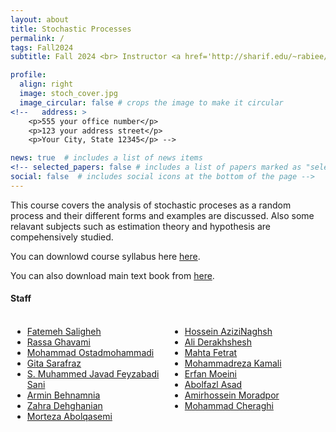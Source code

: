 ```yaml
---
layout: about
title: Stochastic Processes
permalink: /
tags: Fall2024
subtitle: Fall 2024 <br> Instructor <a href='http://sharif.edu/~rabiee/'>Hamid R. Rabiee</a>

profile:
  align: right
  image: stoch_cover.jpg
  image_circular: false # crops the image to make it circular
<!--   address: >
    <p>555 your office number</p>
    <p>123 your address street</p>
    <p>Your City, State 12345</p> -->

news: true  # includes a list of news items
<!-- selected_papers: false # includes a list of papers marked as "selected={true}"
social: false  # includes social icons at the bottom of the page -->
---
```

This course covers the analysis of stochastic proceses as a random process and their different forms and examples are discussed. Also some relavant subjects such as estimation theory and hypothesis are compehensively studied.

<!-- You can downlowd course syllabus <a href="/assets/Fall2024/pdf/Fall-2023_Syllabus_Stocahstic_Processes_Rabiee.pdf">here</a>. -->
You can downlowd course syllabus here <a href="/assets/Stochastic2024_syllabus.pdf">here</a>.

You can also download main text book from <a href="/assets/Fall2023/zip/papoulis.zip">here</a>.

<h4>Staff</h4>
<div style="display: flex;">
    <div style="flex: 1; padding: 3px;">
        <ul>
           <li> <a href="mailto:fa.saligheh@gmail.com">Fatemeh Saligheh</a> </li>
  <li> <a href="mailto:rassa.gh@gmail.com">Rassa Ghavami</a> </li>
  <li> <a href="mailto:mohammad.ostad73@gmail.com">Mohammad Ostadmohammadi</a> </li>
  <li> <a href="mailto:sarafraz@ce.sharif.edu, gita.sarafraz@gmail.com">Gita Sarafraz</a> </li>
  <li> <a href="mailto:smjfas@gmail.com">S. Muhammed Javad Feyzabadi Sani</a> </li>
  <li> <a href="mailto:arminbehnamnia@gmail.com">Armin Behnamnia</a> </li>
  <li> <a href="mailto:zahra.dehghanian97@gmail.com">Zahra Dehghanian</a> </li>
  <li> <a href="mailto:a.re.morteza@gmail.com">Morteza Abolqasemi</a> </li>
        </ul>
    </div>
    <div style="flex: 1; padding: 3px;">
        <ul>
            <li> <a href="mailto:hossein.azizi@gmail.com">Hossein AziziNaghsh</a> </li>
  <li> <a href="mailto:ali.derakhshesh79@gmail.com">Ali Derakhshesh</a> </li>
  <li> <a href="mailto:77fetrat@gmail.com">Mahta Fetrat</a> </li>
  <li> <a href="mailto:mohamadreza.kamali79@sharif.edu">Mohammadreza Kamali</a> </li>
  <li> <a href="mailto:moeini.erfan@gmail.com">Erfan Moeini</a> </li>
  <li> <a href="mailto:a.asad@sharif.edu">Abolfazl Asad</a> </li>
  <li> <a href="mailto:a.moradpour1378@gmail.com">Amirhossein Moradpor</a> </li>
  <li> <a href="mailto:mohammad.cheraghi80@gmail.com">Mohammad Cheraghi</a> </li>
        </ul>
    </div>
</div>
